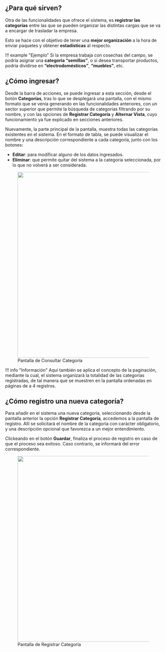 ## ¿Para qué sirven?

Otra de las funcionalidades que ofrece el sistema, es **registrar las categorías** entre las que se pueden organizar las distintas cargas que se va a encargar de trasladar la empresa.

Esto se hace con el objetivo de tener una **mejor organización** a la hora de enviar paquetes y obtener **estadísticas** al respecto.

!!! example "Ejemplo"
    Si la empresa trabaja con cosechas del campo, se podría asignar una **categoría “semillas”**, o si desea transportar productos, podría dividirse en **“electrodomésticos”**, **“muebles”**, etc.

## ¿Cómo ingresar?

Desde la barra de acciones, se puede ingresar a esta sección, desde el botón **Categorías**, tras lo que se desplegará una pantalla, con el mismo formato que se venía generando en las funcionalidades anteriores, con un sector superior que permite la búsqueda de categorías filtrando por su nombre, y con las opciones de **Registrar Categoría** y **Alternar Vista**, cuyo funcionamiento ya fue explicado en secciones anteriores.

Nuevamente, la parte principal de la pantalla, muestra todas las categorías existentes en el sistema. En el formato de tabla, se puede visualizar el nombre y una descripción correspondiente a cada categoría, junto con los botones:

* **Editar**: para modificar alguno de los datos ingresados.
* **Eliminar**: que permite quitar del sistema a la categoría seleccionada, por lo que no volverá a ser considerada.

<figure>
    <a href="https://i.imgur.com/GkcARfw.png" target="_blank">
        <img src="https://i.imgur.com/GkcARfw.png" width="600"/>
    </a>
    <figcaption>Pantalla de Consultar Categoría</figcaption>
</figure>

!!! info "Información"
    Aquí también se aplica el concepto de la paginación, mediante la cual, el sistema organizará la totalidad de las categorías registradas, de tal manera que se muestren en la pantalla ordenadas en páginas de a 4 registros.

## ¿Cómo registro una nueva categoría?

Para añadir en el sistema una nueva categoría, seleccionando desde la pantalla anterior la opción **Registrar Categoría**, accedemos a la pantalla de registro. Allí se solicitará el nombre de la categoría con carácter obligatorio, y una descripción opcional que favorezca a un mejor entendimiento.

Clickeando en el botón **Guardar**, finaliza el proceso de registro en caso de que el proceso sea exitoso. Caso contrario, se informará del error correspondiente.

<figure>
    <a href="https://i.imgur.com/D3IUkeZ.png" target="_blank">
        <img src="https://i.imgur.com/D3IUkeZ.png" width="600"/>
    </a>
    <figcaption>Pantalla de Registrar Categoría</figcaption>
</figure>